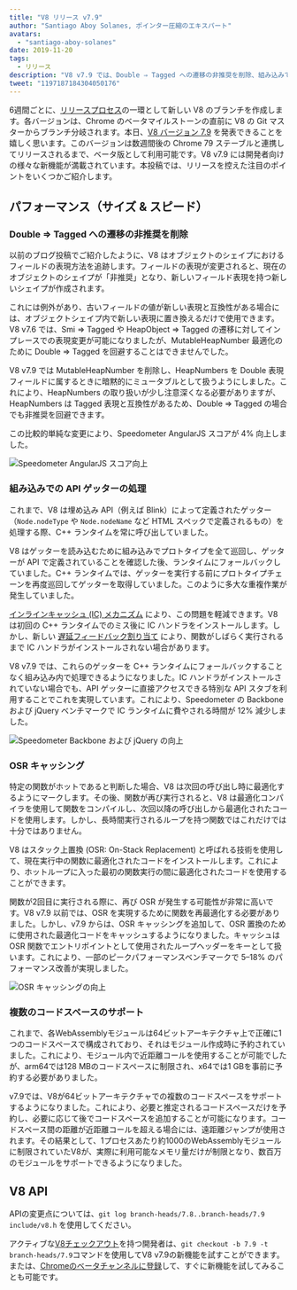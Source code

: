 ```yaml
---
title: "V8 リリース v7.9"
author: "Santiago Aboy Solanes, ポインター圧縮のエキスパート"
avatars: 
  - "santiago-aboy-solanes"
date: 2019-11-20
tags: 
  - リリース
description: "V8 v7.9 では、Double ⇒ Tagged への遷移の非推奨を削除、組み込みでの API ゲッター処理、OSR キャッシング、Wasm の複数コード領域のサポートなどの機能が追加されました。"
tweet: "1197187184304050176"
---
```

6週間ごとに、[リリースプロセス](/docs/release-process)の一環として新しい V8 のブランチを作成します。各バージョンは、Chrome のベータマイルストーンの直前に V8 の Git マスターからブランチ分岐されます。本日、[V8 バージョン 7.9](https://chromium.googlesource.com/v8/v8.git/+log/branch-heads/7.9) を発表できることを嬉しく思います。このバージョンは数週間後の Chrome 79 ステーブルと連携してリリースされるまで、ベータ版として利用可能です。V8 v7.9 には開発者向けの様々な新機能が満載されています。本投稿では、リリースを控えた注目のポイントをいくつかご紹介します。

<!--truncate-->
## パフォーマンス（サイズ & スピード）

### Double ⇒ Tagged への遷移の非推奨を削除

以前のブログ投稿でご紹介したように、V8 はオブジェクトのシェイプにおけるフィールドの表現方法を追跡します。フィールドの表現が変更されると、現在のオブジェクトのシェイプが「非推奨」となり、新しいフィールド表現を持つ新しいシェイプが作成されます。

これには例外があり、古いフィールドの値が新しい表現と互換性がある場合には、オブジェクトシェイプ内で新しい表現に置き換えるだけで使用できます。V8 v7.6 では、Smi ⇒ Tagged や HeapObject ⇒ Tagged の遷移に対してインプレースでの表現変更が可能になりましたが、MutableHeapNumber 最適化のために Double ⇒ Tagged を回避することはできませんでした。

V8 v7.9 では MutableHeapNumber を削除し、HeapNumbers を Double 表現フィールドに属するときに暗黙的にミュータブルとして扱うようにしました。これにより、HeapNumbers の取り扱いが少し注意深くなる必要がありますが、HeapNumbers は Tagged 表現と互換性があるため、Double ⇒ Tagged の場合でも非推奨を回避できます。

この比較的単純な変更により、Speedometer AngularJS スコアが 4% 向上しました。

![Speedometer AngularJS スコア向上](/_img/v8-release-79/speedometer-angularjs.svg)

### 組み込みでの API ゲッターの処理

これまで、V8 は埋め込み API（例えば Blink）によって定義されたゲッター（`Node.nodeType` や `Node.nodeName` など HTML スペックで定義されるもの）を処理する際、C++ ランタイムを常に呼び出していました。

V8 はゲッターを読み込むために組み込みでプロトタイプを全て巡回し、ゲッターが API で定義されていることを確認した後、ランタイムにフォールバックしていました。C++ ランタイムでは、ゲッターを実行する前にプロトタイプチェーンを再度巡回してゲッターを取得していました。このように多大な重複作業が発生していました。

[インラインキャッシュ (IC) メカニズム](https://mathiasbynens.be/notes/shapes-ics) により、この問題を軽減できます。V8 は初回の C++ ランタイムでのミス後に IC ハンドラをインストールします。しかし、新しい [遅延フィードバック割り当て](https://v8.dev/blog/v8-release-77#lazy-feedback-allocation) により、関数がしばらく実行されるまで IC ハンドラがインストールされない場合があります。

V8 v7.9 では、これらのゲッターを C++ ランタイムにフォールバックすることなく組み込み内で処理できるようになりました。IC ハンドラがインストールされていない場合でも、API ゲッターに直接アクセスできる特別な API スタブを利用することでこれを実現しています。これにより、Speedometer の Backbone および jQuery ベンチマークで IC ランタイムに費やされる時間が 12% 減少しました。

![Speedometer Backbone および jQuery の向上](/_img/v8-release-79/speedometer.svg)

### OSR キャッシング

特定の関数がホットであると判断した場合、V8 は次回の呼び出し時に最適化するようにマークします。その後、関数が再び実行されると、V8 は最適化コンパイラを使用して関数をコンパイルし、次回以降の呼び出しから最適化されたコードを使用します。しかし、長時間実行されるループを持つ関数ではこれだけでは十分ではありません。

V8 はスタック上置換 (OSR: On-Stack Replacement) と呼ばれる技術を使用して、現在実行中の関数に最適化されたコードをインストールします。これにより、ホットループに入った最初の関数実行の間に最適化されたコードを使用することができます。

関数が2回目に実行される際に、再び OSR が発生する可能性が非常に高いです。V8 v7.9 以前では、OSR を実現するために関数を再最適化する必要がありました。しかし、v7.9 からは、OSR キャッシングを追加して、OSR 置換のために使用された最適化コードをキャッシュするようになりました。キャッシュは OSR 関数でエントリポイントとして使用されたループヘッダーをキーとして扱います。これにより、一部のピークパフォーマンスベンチマークで 5–18% のパフォーマンス改善が実現しました。

![OSR キャッシングの向上](/_img/v8-release-79/osr-caching.svg)

### 複数のコードスペースのサポート

これまで、各WebAssemblyモジュールは64ビットアーキテクチャ上で正確に1つのコードスペースで構成されており、それはモジュール作成時に予約されていました。これにより、モジュール内で近距離コールを使用することが可能でしたが、arm64では128 MBのコードスペースに制限され、x64では1 GBを事前に予約する必要がありました。

v7.9では、V8が64ビットアーキテクチャでの複数のコードスペースをサポートするようになりました。これにより、必要と推定されるコードスペースだけを予約し、必要に応じて後でコードスペースを追加することが可能になります。コードスペース間の距離が近距離コールを超える場合には、遠距離ジャンプが使用されます。その結果として、1プロセスあたり約1000のWebAssemblyモジュールに制限されていたV8が、実際に利用可能なメモリ量だけが制限となり、数百万のモジュールをサポートできるようになりました。

## V8 API

APIの変更点については、`git log branch-heads/7.8..branch-heads/7.9 include/v8.h` を使用してください。

アクティブな[V8チェックアウト](/docs/source-code#using-git)を持つ開発者は、`git checkout -b 7.9 -t branch-heads/7.9`コマンドを使用してV8 v7.9の新機能を試すことができます。または、[Chromeのベータチャンネルに登録](https://www.google.com/chrome/browser/beta.html)して、すぐに新機能を試してみることも可能です。
